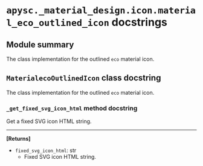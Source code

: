 # `apysc._material_design.icon.material_eco_outlined_icon` docstrings

## Module summary

The class implementation for the outlined `eco` material icon.

## `MaterialecoOutlinedIcon` class docstring

The class implementation for the outlined `eco` material icon.

### `_get_fixed_svg_icon_html` method docstring

Get a fixed SVG icon HTML string.<hr>

**[Returns]**

- `fixed_svg_icon_html`: str
  - Fixed SVG icon HTML string.